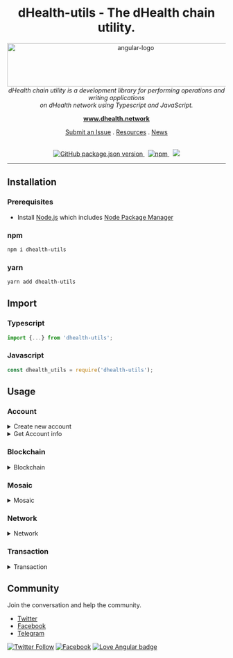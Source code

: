 <h1 align="center">dHealth-utils - The dHealth chain utility.</h1>

<p align="center">
  <img src="https://dhealth.network/wp-content/uploads/2021/08/dHealth-Network-Logo-blue.png" alt="angular-logo" width="577" height="100"/>
  <br>
  <i>dHealth chain utility is a development library for performing operations and writing applications
  <br> on dHealth network using Typescript and JavaScript.</i>
  <br>
</p>

<p align="center">
  <a href="https://www.dhealth.network"><strong>www.dhealth.network</strong></a>
  <br>
</p>

<p align="center">
  <!-- <a href="CONTRIBUTING.md">Contributing Guidelines</a>
  · -->
  <a href="https://github.com/dHealth-Symbol-Lab/dhealth-utils/issues">Submit an Issue</a>
  .
  <a href="https://dhealth.network/resources">Resources</a>
  .
  <a href="https://dhealth.network/news">News</a>
  <br>
  <br>
</p>

<p align="center">
  <a href="https://github.com/dHealth-Symbol-Lab/dhealth-utils">
    <img alt="GitHub package.json version" src="https://img.shields.io/github/package-json/v/dHealth-Symbol-Lab/dhealth-utils?color=bright%20green&label=Github&logo=github">
  </a>&nbsp;
  <a href="https://www.npmjs.com/package/dhealth-utils">
    <img alt="npm" src="https://img.shields.io/npm/v/dhealth-utils?color=bright%20green&label=NPM%20Package&logo=npm">
  </a>&nbsp;
  <a href="https://t.me/dHealthCommunity">
    <img src="https://img.shields.io/badge/Telegram-dHealthCommunity-informational?style=flat&logo=telegram" />
  </a>
</p>

<hr>

## Installation

### Prerequisites

- Install [Node.js] which includes [Node Package Manager][npm]

### npm
```sh
npm i dhealth-utils
```

### yarn
```sh
yarn add dhealth-utils
```

## Import

### Typescript
```ts
import {...} from 'dhealth-utils';
```

### Javascript
```js
const dhealth_utils = require('dhealth-utils');
```

<!-- COLLAPSIBLE SECTIONS FOR USAGE -->
## Usage

<!-- Account -->
### <b>Account</b>
<details>
<summary>Create new account</summary>

#### Typescript

```ts
const acc = AccountUtil.generateAccount(NetworkType.TEST_NET);
```

### Javascript

```js
const acc = dhealth_utils.AccountUtil.generateAccount(dhealth_utils.NetworkType.TEST_NET);
```

</details>

<details>
<summary>Get Account info</summary>

### Typescript
```ts
const accInfo = await AccountUtil.getAccountInfo('TA4J3PTVAHIVWDG3G7DOH3BAW7HWSKIQJWHIBNY');
```

### Javascript
```ts
const accInfo = await dhealth_utils.AccountUtil.getAccountInfo('TA4J3PTVAHIVWDG3G7DOH3BAW7HWSKIQJWHIBNY');
```

</details>

<!-- Blockchain -->
### <b>Blockchain</b>
<details>
<summary>Blockchain</summary>

### Heading
1. A numbered
2. list
    * With some
    * Sub bullets
</details>

<!-- Mosaic -->
### <b>Mosaic</b>
<details>
<summary>Mosaic</summary>

### Heading
1. A numbered
2. list
    * With some
    * Sub bullets
</details>

<!-- Network -->
### <b>Network</b>
<details>
<summary>Network</summary>

### Heading
1. A numbered
2. list
    * With some
    * Sub bullets

    <details>
    <summary>Account</summary>

    ### Heading
    1. A numbered
    2. list
        * With some
        * Sub bullets
    </details>
</details>

<!-- Transaction -->
### <b>Transaction</b>
<details>
<summary>Transaction</summary>

### Heading
1. A numbered
2. list
    * With some
    * Sub bullets

    <details>
    <summary>Account</summary>

    ### Heading
    1. A numbered
    2. list
        * With some
        * Sub bullets
    </details>
</details>

<!-- COLLAPSIBLE SECTIONS FOR USAGE -->

## Community

Join the conversation and help the community.

- [Twitter][twitter]
- [Facebook][facebook]
- [Telegram][telegram]

[![Twitter Follow](https://img.shields.io/twitter/follow/dHealth_Network?style=social)](https://twitter.com/dHealth_Network)
[![Facebook](https://img.shields.io/badge/Facebook-dhealthfoundation-blue?style=social&logo=facebook)](https://www.facebook.com/dhealthfoundation)
[![Love Angular badge](https://img.shields.io/badge/Telegram-dHealthCommunity-informational?style=social&logo=telegram)](https://t.me/dHealthCommunity)


<!-- [contributing]: CONTRIBUTING.md
[changelog]: CHANGELOG.md
[codeofconduct]: CODE_OF_CONDUCT.md -->
[node.js]: https://nodejs.org/
[npm]: https://www.npmjs.com/get-npm
[twitter]: https://twitter.com/dHealth_Network
[meetup]: https://www.meetup.com/find/?keywords=angular"
[facebook]: https://www.facebook.com/dhealthfoundation
[telegram]: https://t.me/dHealthCommunity
